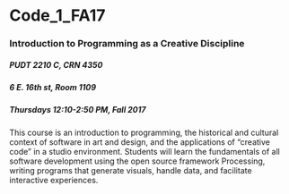 # Code_1_FA17
### Introduction to Programming as a Creative Discipline
##### PUDT 2210 C, CRN 4350
##### 6 E. 16th st, Room 1109
##### Thursdays 12:10-2:50 PM, Fall 2017

This course is an introduction to programming, the historical and cultural context of software in art and design, and the applications of “creative code” in a studio environment. Students will learn the fundamentals of all software development using the open source framework Processing, writing programs that generate visuals, handle data, and facilitate interactive experiences.

